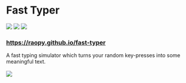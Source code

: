# Fast Typer
<img src="https://img.shields.io/badge/HTML5-E34F26?style=for-the-badge&logo=html5&logoColor=white"> <img src="https://img.shields.io/badge/CSS3-1572B6?style=for-the-badge&logo=css3&logoColor=white"> <img src="https://img.shields.io/badge/JavaScript-F7DF1E?style=for-the-badge&logo=javascript&logoColor=black">
### https://raopy.github.io/fast-typer
A fast typing simulator which turns your random key-presses into some meaningful text. <br><br>
<img src="https://user-images.githubusercontent.com/86762534/132123787-3c6c5e83-abb4-42c9-bdcd-c28ece4ed90a.png">
